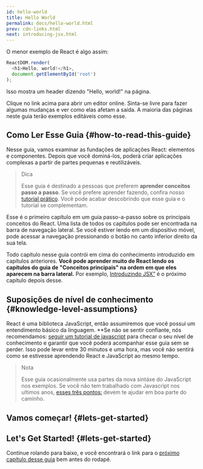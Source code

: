```yaml
---
id: hello-world
title: Hello World
permalink: docs/hello-world.html
prev: cdn-links.html
next: introducing-jsx.html
---
```


O menor exemplo de React é algo assim:

```js
ReactDOM.render(
  <h1>Hello, world!</h1>,
  document.getElementById('root')
);
```

Isso mostra um header dizendo "Hello, world!" na página.

[](codepen://hello-world)

Clique no link acima para abrir um editor online. Sinta-se livre para fazer algumas mudanças e ver como elas afetam a saída. A maioria das páginas neste guia terão exemplos editáveis como esse.


## Como Ler Esse Guia {#how-to-read-this-guide}

Nesse guia, vamos examinar as fundações de aplicações React: elementos e componentes. Depois que você dominá-los, poderá criar aplicações complexas a partir de partes pequenas e reutilizáveis.

>Dica
>
>Esse guia é destinado a pessoas que preferem **aprender conceitos passo a passo**. Se você prefere aprender fazendo, confira nosso [tutorial prático](/tutorial/tutorial.html). Você pode acabar descobrindo que esse guia e o tutorial se complementam.

Esse é o primeiro capítulo em um guia passo-a-passo sobre os principais conceitos do React. Uma lista de todos os capítulos pode ser encontrada na barra de navegação lateral. Se você estiver lendo em um dispositivo móvel, pode acessar a navegação pressionando o botão no canto inferior direito da sua tela.

Todo capítulo nesse guia contrói em cima do conhecimento introduzido em capítulos anteriores. **Você pode aprender muito de React lendo os capítulos do guia de "Conceitos principais" na ordem em que eles aparecem na barra lateral.** Por exemplo, [Introduzindo JSX”](/docs/introducing-jsx.html) é o próximo capítulo depois desse.

## Suposições de nível de conhecimento {#knowledge-level-assumptions}

React é uma biblioteca JavaScript, então assumiremos que você possui um entendimento básico da linguagem. **Se não se sentir confiante, nós recomendamos: [seguir um tutorial de javascript](https://developer.mozilla.org/pt-BR/docs/Web/JavaScript/A_re-introduction_to_JavaScript) para checar o seu nível de conhecimento e garantir que você poderá acompanhar esse guia sem se perder. Isso pode levar entre 30 minutos e uma hora, mas você não sentirá como se estivesse aprendendo React e JavaScript ao mesmo tempo.

>Nota
>
>Esse guia ocasionalmente usa partes da nova sintáxe do JavaScript nos exemplos. Se você não tem trabalhado com Javascript nos ultimos anos, [esses três pontos:](https://gist.github.com/gaearon/683e676101005de0add59e8bb345340c) devem te ajudar em boa parte do caminho.


## Vamos começar! {#lets-get-started}
## Let's Get Started! {#lets-get-started}

Continue rolando para baixo, e você encontrará o link para o [próximo capítulo desse guia](/docs/introducing-jsx.html) bem antes do rodapé.
